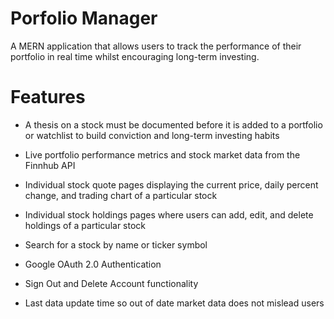 # Porfolio Manager

A MERN application that allows users to track the performance of their portfolio in real time whilst encouraging long-term investing.

# Features

* A thesis on a stock must be documented before it is added to a portfolio or watchlist to build conviction and long-term investing habits

* Live portfolio performance metrics and stock market data from the Finnhub API

* Individual stock quote pages displaying the current price, daily percent change, and trading chart of a particular stock 

* Individual stock holdings pages where users can add, edit, and delete holdings of a particular stock

* Search for a stock by name or ticker symbol

* Google OAuth 2.0 Authentication

* Sign Out and Delete Account functionality

* Last data update time so out of date market data does not mislead users
